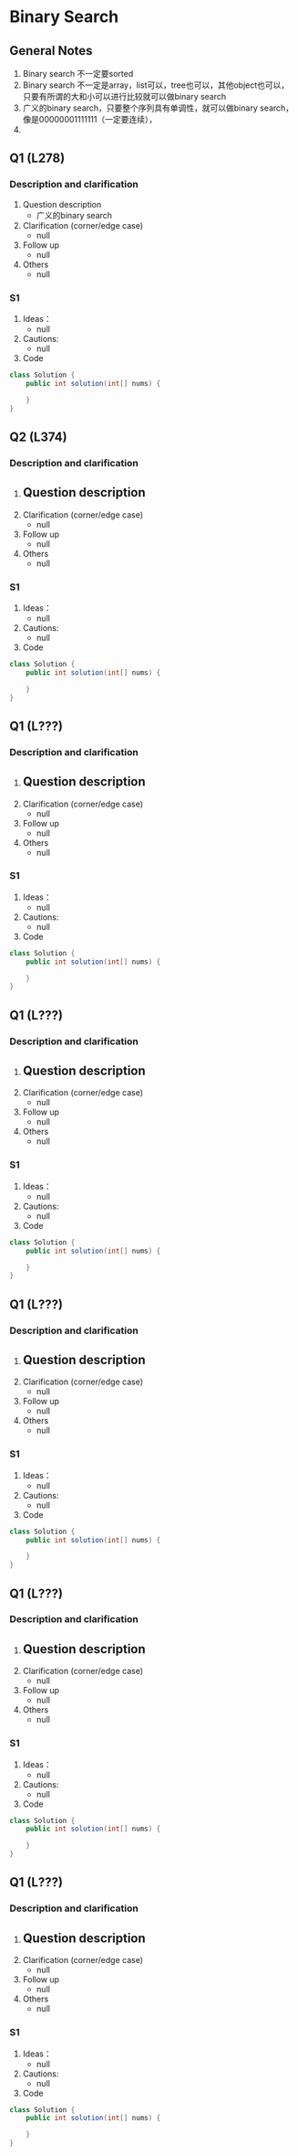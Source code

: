 # Binary Search
## General Notes
1. Binary search 不一定要sorted
2. Binary search 不一定是array，list可以，tree也可以，其他object也可以，只要有所谓的大和小可以进行比较就可以做binary search
3. 广义的binary search，只要整个序列具有单调性，就可以做binary search，像是00000001111111（一定要连续），
4. 



## Q1 (L278)
### Description and clarification
1. Question description
   - 广义的binary search
2. Clarification (corner/edge case)
   - null
3. Follow up
   - null
4. Others
   - null
### S1
1. Ideas：
   - null
2. Cautions:
   - null
3. Code

```java
class Solution {
    public int solution(int[] nums) {

    }
}
```

## Q2 (L374)
### Description and clarification
1. Question description
   - 
2. Clarification (corner/edge case)
   - null
3. Follow up
   - null
4. Others
   - null
### S1
1. Ideas：
   - null
2. Cautions:
   - null
3. Code

```java
class Solution {
    public int solution(int[] nums) {

    }
}
```

## Q1 (L???)
### Description and clarification
1. Question description
   - 
2. Clarification (corner/edge case)
   - null
3. Follow up
   - null
4. Others
   - null
### S1
1. Ideas：
   - null
2. Cautions:
   - null
3. Code

```java
class Solution {
    public int solution(int[] nums) {

    }
}
```

## Q1 (L???)
### Description and clarification
1. Question description
   - 
2. Clarification (corner/edge case)
   - null
3. Follow up
   - null
4. Others
   - null
### S1
1. Ideas：
   - null
2. Cautions:
   - null
3. Code

```java
class Solution {
    public int solution(int[] nums) {

    }
}
```

## Q1 (L???)
### Description and clarification
1. Question description
   - 
2. Clarification (corner/edge case)
   - null
3. Follow up
   - null
4. Others
   - null
### S1
1. Ideas：
   - null
2. Cautions:
   - null
3. Code

```java
class Solution {
    public int solution(int[] nums) {

    }
}
```

## Q1 (L???)
### Description and clarification
1. Question description
   - 
2. Clarification (corner/edge case)
   - null
3. Follow up
   - null
4. Others
   - null
### S1
1. Ideas：
   - null
2. Cautions:
   - null
3. Code

```java
class Solution {
    public int solution(int[] nums) {

    }
}
```

## Q1 (L???)
### Description and clarification
1. Question description
   - 
2. Clarification (corner/edge case)
   - null
3. Follow up
   - null
4. Others
   - null
### S1
1. Ideas：
   - null
2. Cautions:
   - null
3. Code

```java
class Solution {
    public int solution(int[] nums) {

    }
}
```


